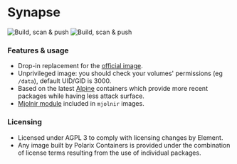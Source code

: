 # Synapse

![Build, scan & push](https://github.com/Polarix-Containers/synapse/actions/workflows/build-latest.yml/badge.svg)
![Build, scan & push](https://github.com/Polarix-Containers/synapse/actions/workflows/build-rc.yml/badge.svg)

### Features & usage
- Drop-in replacement for the [official image](https://github.com/element-hq/synapse/tree/develop/docker).
- Unprivileged image: you should check your volumes' permissions (eg `/data`), default UID/GID is 3000.
- Based on the latest [Alpine](https://alpinelinux.org/) containers which provide more recent packages while having less attack surface.
- [Mjolnir module](https://github.com/matrix-org/mjolnir/blob/main/docs/synapse_module.md) included in `mjolnir` images.

### Licensing
- Licensed under AGPL 3 to comply with licensing changes by Element.
- Any image built by Polarix Containers is provided under the combination of license terms resulting from the use of individual packages.
